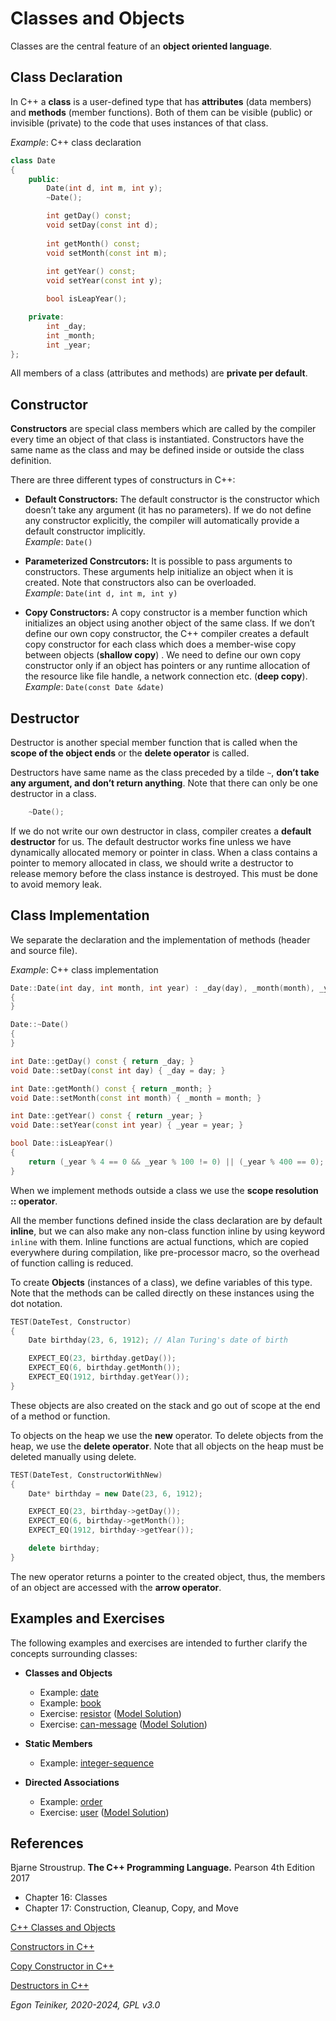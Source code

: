 # Classes and Objects 

Classes are the central feature of an **object oriented language**. 


## Class Declaration

In C++ a **class** is a user-defined type that has **attributes** (data members) and 
**methods** (member functions). Both of them can be visible (public) or invisible
(private) to the code that uses instances of that class.

_Example_: C++ class declaration
```C++
class Date 
{
    public:
        Date(int d, int m, int y);   
        ~Date();

        int getDay() const;
        void setDay(const int d);
        
        int getMonth() const; 
        void setMonth(const int m);
        
        int getYear() const;
        void setYear(const int y);

        bool isLeapYear();

    private:
        int _day;
        int _month;
        int _year;
};
``` 
All members of a class (attributes and methods) are **private per default**.

## Constructor

**Constructors** are special class members which are called by the compiler 
every time an object of that class is instantiated. Constructors have the 
same name as the class and may be defined inside or outside the class 
definition.
 
There are three different types of constructurs in C++:
* **Default Constructors:** 
    The default constructor is the constructor which doesn’t take any 
    argument (it has no parameters).
    If we do not define any constructor explicitly, the compiler will 
    automatically provide a default constructor implicitly.    
    _Example_: `Date()`
    
* **Parameterized Constrcutors:**
    It is possible to pass arguments to constructors. These arguments 
    help initialize an object when it is created. Note that constructors 
    also can be overloaded.        
    _Example_: `Date(int d, int m, int y)`

* **Copy Constructors:**
    A copy constructor is a member function which initializes an object 
    using another object of the same class. 
    If we don’t define our own copy constructor, the C++ compiler 
    creates a default copy constructor for each class which does a 
    member-wise copy between objects (**shallow copy**) . 
    We need to define our own copy constructor only if an object has 
    pointers or any runtime allocation of the resource like file handle, 
    a network connection etc. (**deep copy**).        
    _Example_: `Date(const Date &date)`
    
    
## Destructor
Destructor is another special member function that is called when the 
**scope of the object ends** or the **delete operator** is called.

Destructors have same name as the class preceded by a tilde `~`, 
**don’t take any argument, and don’t return anything**.
Note that there can only be one destructor in a class.

```C++
    ~Date();
```     

If we do not write our own destructor in class, compiler creates a 
**default destructor** for us. The default destructor works fine unless 
we have dynamically allocated memory or pointer in class. 
When a class contains a pointer to memory allocated in class, we should 
write a destructor to release memory before the class instance is destroyed. 
This must be done to avoid memory leak.


## Class Implementation

We separate the declaration and the implementation of methods (header 
and source file).

_Example_: C++ class implementation
```C++
Date::Date(int day, int month, int year) : _day(day), _month(month), _year(year)   
{
}

Date::~Date() 
{
}

int Date::getDay() const { return _day; }
void Date::setDay(const int day) { _day = day; }

int Date::getMonth() const { return _month; }
void Date::setMonth(const int month) { _month = month; }

int Date::getYear() const { return _year; }
void Date::setYear(const int year) { _year = year; }

bool Date::isLeapYear()
{
    return (_year % 4 == 0 && _year % 100 != 0) || (_year % 400 == 0);
}
```

When we implement methods outside a class we use the **scope resolution :: operator**.

All the member functions defined inside the class declaration are by default 
**inline**, but we can also make any non-class function inline by using keyword 
`inline` with them. 
Inline functions are actual functions, which are copied everywhere during compilation, 
like pre-processor macro, so the overhead of function calling is reduced.

To create **Objects** (instances of a class), we define variables of this type. 
Note that the methods can be called directly on these instances using the 
dot notation.

```C++
TEST(DateTest, Constructor) 
{
    Date birthday(23, 6, 1912); // Alan Turing's date of birth

    EXPECT_EQ(23, birthday.getDay());
    EXPECT_EQ(6, birthday.getMonth());
    EXPECT_EQ(1912, birthday.getYear());
}
``` 
These objects are also created on the stack and go out of scope at the end of a method 
or function.

To objects on the heap we use the **new** operator. To delete objects from the heap, 
we use the **delete operator**. 
Note that all objects on the heap must be deleted manually using delete.

```C++
TEST(DateTest, ConstructorWithNew) 
{
    Date* birthday = new Date(23, 6, 1912);

    EXPECT_EQ(23, birthday->getDay());
    EXPECT_EQ(6, birthday->getMonth());
    EXPECT_EQ(1912, birthday->getYear());

    delete birthday;
}
``` 

The new operator returns a pointer to the created object, thus, 
the members of an object are accessed with the **arrow operator**.

## Examples and Exercises

The following examples and exercises are intended to further clarify the concepts surrounding classes:

* **Classes and Objects** 
    * Example: [date](date/)
    * Example: [book](book/)
    * Exercise: [resistor](resistor-exercise/) ([Model Solution](resistor/))
    * Exercise: [can-message](can-message-exercise/) ([Model Solution](can-message/))

* **Static Members**
    * Example: [integer-sequence](integer-sequence/)

* **Directed Associations**
    * Example: [order](order/)
    * Exercise: [user](user-exercise/) ([Model Solution](user/))

## References
Bjarne Stroustrup. **The C++ Programming Language.** Pearson 4th Edition 2017
* Chapter 16: Classes
* Chapter 17: Construction, Cleanup, Copy, and Move 

[C++ Classes and Objects](https://www.geeksforgeeks.org/c-classes-and-objects/)

[Constructors in C++](https://www.geeksforgeeks.org/constructors-c/)

[Copy Constructor in C++](https://www.geeksforgeeks.org/copy-constructor-in-cpp/)

[Destructors in C++](https://www.geeksforgeeks.org/destructors-c/)

*Egon Teiniker, 2020-2024, GPL v3.0*
